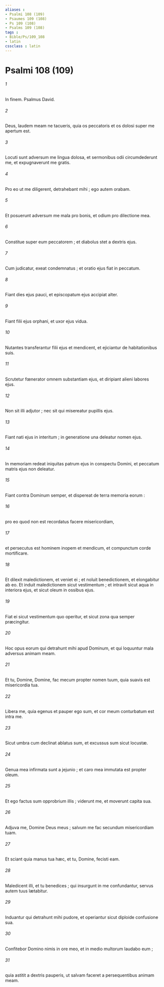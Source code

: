 ```yaml
---
aliases : 
- Psalmi 108 (109)
- Psaumes 109 (108)
- Ps 109 (108)
- Psalms 109 (108)
tags : 
- Bible/Ps/109_108
- latin
cssclass : latin
---
```


# Psalmi 108 (109)

###### 1
In finem. Psalmus David.
###### 2
Deus, laudem meam ne tacueris, quia os peccatoris et os dolosi super me apertum est.
###### 3
Locuti sunt adversum me lingua dolosa, et sermonibus odii circumdederunt me, et expugnaverunt me gratis.
###### 4
Pro eo ut me diligerent, detrahebant mihi ; ego autem orabam.
###### 5
Et posuerunt adversum me mala pro bonis, et odium pro dilectione mea.
###### 6
Constitue super eum peccatorem ; et diabolus stet a dextris ejus.
###### 7
Cum judicatur, exeat condemnatus ; et oratio ejus fiat in peccatum.
###### 8
Fiant dies ejus pauci, et episcopatum ejus accipiat alter.
###### 9
Fiant filii ejus orphani, et uxor ejus vidua.
###### 10
Nutantes transferantur filii ejus et mendicent, et ejiciantur de habitationibus suis.
###### 11
Scrutetur fœnerator omnem substantiam ejus, et diripiant alieni labores ejus.
###### 12
Non sit illi adjutor ; nec sit qui misereatur pupillis ejus.
###### 13
Fiant nati ejus in interitum ; in generatione una deleatur nomen ejus.
###### 14
In memoriam redeat iniquitas patrum ejus in conspectu Domini, et peccatum matris ejus non deleatur.
###### 15
Fiant contra Dominum semper, et dispereat de terra memoria eorum :
###### 16
pro eo quod non est recordatus facere misericordiam,
###### 17
et persecutus est hominem inopem et mendicum, et compunctum corde mortificare.
###### 18
Et dilexit maledictionem, et veniet ei ; et noluit benedictionem, et elongabitur ab eo. Et induit maledictionem sicut vestimentum ; et intravit sicut aqua in interiora ejus, et sicut oleum in ossibus ejus.
###### 19
Fiat ei sicut vestimentum quo operitur, et sicut zona qua semper præcingitur.
###### 20
Hoc opus eorum qui detrahunt mihi apud Dominum, et qui loquuntur mala adversus animam meam.
###### 21
Et tu, Domine, Domine, fac mecum propter nomen tuum, quia suavis est misericordia tua.
###### 22
Libera me, quia egenus et pauper ego sum, et cor meum conturbatum est intra me.
###### 23
Sicut umbra cum declinat ablatus sum, et excussus sum sicut locustæ.
###### 24
Genua mea infirmata sunt a jejunio ; et caro mea immutata est propter oleum.
###### 25
Et ego factus sum opprobrium illis ; viderunt me, et moverunt capita sua.
###### 26
Adjuva me, Domine Deus meus ; salvum me fac secundum misericordiam tuam.
###### 27
Et sciant quia manus tua hæc, et tu, Domine, fecisti eam.
###### 28
Maledicent illi, et tu benedices ; qui insurgunt in me confundantur, servus autem tuus lætabitur.
###### 29
Induantur qui detrahunt mihi pudore, et operiantur sicut diploide confusione sua.
###### 30
Confitebor Domino nimis in ore meo, et in medio multorum laudabo eum ;
###### 31
quia astitit a dextris pauperis, ut salvam faceret a persequentibus animam meam.
